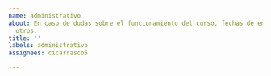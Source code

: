 ```yaml
---
name: administrativo
about: En caso de dudas sobre el funcionamiento del curso, fechas de entrega, entre
  otros.
title: ''
labels: administrativo
assignees: cicarrasco5

---
```



